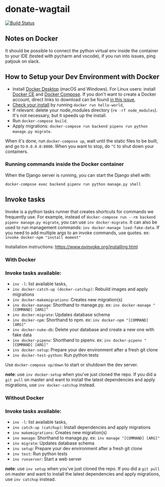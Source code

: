 # donate-wagtail

[![Build Status](https://travis-ci.org/mozilla/donate-wagtail?branch=master)](https://travis-ci.org/mozilla/donate-wagtail)

## Notes on Docker

It should be possible to connect the python virtual env inside the container to your IDE (tested with pycharm and vscode), if you run into issues, ping patjouk on slack.

## How to Setup your Dev Environment with Docker

- Install [Docker Desktop](https://www.docker.com/products/docker-desktop) (macOS and Windows). For Linux users: install [Docker CE](https://docs.docker.com/install/#supported-platforms) and [Docker Compose](https://docs.docker.com/compose/install/). If you don't want to create a Docker account, direct links to download can be found [in this issue](https://github.com/docker/docker.github.io/issues/6910),
- [Check your install](https://docs.docker.com/get-started/#test-docker-version) by running `docker run hello-world`,
- If relevant: delete your node_modules directory (`rm -rf node_modules`). It's not necessary, but it speeds up the install.
- Run `docker-compose build`.
- Apply migrations: `docker-compose run backend pipenv run python manage.py migrate`.

When it's done, run `docker-compose up`, wait until the static files to be built, and go to `0.0.0.0:8000`. When you want to stop, do `^C` to shut down your containers.

### Running commands inside the Docker container

When the Django server is running, you can start the Django shell with:

    docker-compose exec backend pipenv run python manage.py shell

## Invoke tasks

Invoke is a python tasks runner that creates shortcuts for commands we frequently use. For example, instead of `docker-compose run --rm backend pipenv manage.py migrate`, you can use `inv docker-migrate`. It can also be used to run management commands: `inv docker-manage load-fake-data`. If you need to add multiple args to an invoke commands, use quotes. ex: `invoke docker-npm "install moment"`

Installation instructions: https://www.pyinvoke.org/installing.html

### With Docker

### Invoke tasks available:

- `inv -l`: list available tasks,
- `inv docker-catch-up (docker-catchup)`: Rebuild images and apply migrations
- `inv docker-makemigrations`: Creates new migration(s)
- `inv docker-manage`: Shorthand to manage.py. ex: `inv docker-manage "[COMMAND] [ARG]"`
- `inv docker-migrate`: Updates database schema
- `inv docker-npm`: Shorthand to npm. ex: `inv docker-npm "[COMMAND] [ARG]"`
- `inv docker-nuke-db`: Delete your database and create a new one with fake data
- `inv docker-pipenv`: Shorthand to pipenv. ex: `inv docker-pipenv "[COMMAND] [ARG]"`
- `inv docker-setup`: Prepare your dev environment after a fresh git clone
- `inv docker-test-python`: Run python tests

Use `docker-compose up/down` to start or shutdown the dev server.

**note**: use `inv docker-setup` when you've just cloned the repo. If you did a `git pull` on master and want to install the latest dependencies and apply migrations, use `inv docker-catchup` instead.

### Without Docker

### Invoke tasks available:

- `inv -l`: list available tasks,
- `inv catch-up (catchup)`: Install dependencies and apply migrations
- `inv makemigrations`: Creates new migration(s)
- `inv manage`: Shorthand to manage.py. ex: `inv manage "[COMMAND] [ARG]"`
- `inv migrate`: Updates database schema
- `inv setup`: Prepare your dev environment after a fresh git clone
- `inv test`: Run python tests
- `inv runserver`: Start a web server

**note**: use `inv setup` when you've just cloned the repo. If you did a `git pull` on master and want to install the latest dependencies and apply migrations, use `inv catchup` instead.
